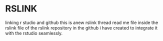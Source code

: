 # RSLINK
linking r studio and github
this is anew rslink thread read me file inside the rslink file of the rslink repository in the github i have created to integrate it with the rstudio seamlessly.

